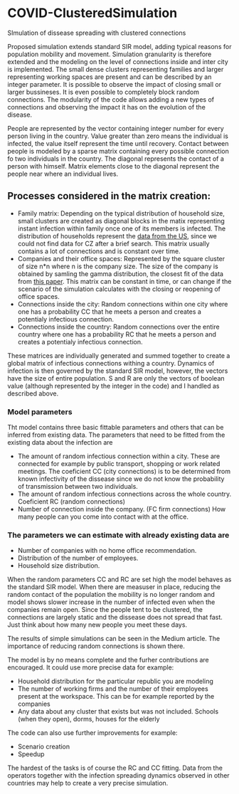 # COVID-ClusteredSimulation
SImulation of dissease spreading with clustered connections

Proposed simulation extends standard SIR model, adding typical reasons for population mobility and movement. 
Simulation granularity is therefore extended and the modeling on the level of connections inside and inter city is implemented.
The small dense clusters representing families and larger representing working spaces are present and can be described by an 
integer parameter. It is possible to observe the impact of closing small or larger bussineses. It is even possible to completely block random connections. The modularity of the code allows adding a new types of connections and observing the impact it has on the evolution of the disease.

People are represented by the vector containing integer number for every person living in the country. Value greater than zero means the individual is infected, the value itself represent the time until recovery. Contact between people is modeled by a sparse matrix containing every possible connection fo two individuals in the country. The diagonal represents the contact of a person with himself. Matrix elements close to the diagonal represent the people near where an individual lives. 

## Processes considered in the matrix creation:

* Family matrix: Depending on the typical distribution of household size, small clusters are created as diagonal blocks in the matix representing instant infection within family once one of its members is infected. The distribution of households represent the [data from the US](https://www.statista.com/statistics/242189/disitribution-of-households-in-the-us-by-household-size/), since we could not find data for CZ after a brief search. This matrix usually contains a lot of connections and is constant over time. 
* Companies and their office spaces: Represented by the square cluster of size n*n where n is the company size. The size of the company is obtained by samling the gamma distribution, the closest fit of the data from [this paper](http://aei.pitt.edu/36434/). This matrix can be constant in time, or can change if the scenario of the simulation calculates with the closing or reopening of office spaces.
* Connections inside the city: Random connections within one city where one has a probability CC that he meets a person and creates a potentialy infectious connection.
* Connections inside the country: Random connections over the entire country where one has a probability RC that he meets a person and creates a potentialy infectious connection.

These matrices are individually generated and summed together to create a global matrix of infectious connections withing a country. Dynamics of infection is then governed by the standard SIR model, however, the vectors have  the size of entire population. S and R are only the vectors of boolean value (although represented by the integer in the code) and I handled as described above. 

### Model parameters

Tht model contains three basic fittable parameters and others that can be inferred from existing data. The parameters that need to be fitted from the existing data about the infection are

* The amount of random infectious connection within a city. These are connected for example by public transport, shopping or work related meetings. The coeficient CC (city connections) is to be determined from known infectivity of the dissease since we do not know the probability of transmission between two individuals.
* The amount of random infectious connections across the whole country. Coeficient RC (random connections)
* Number of connection inside the company. (FC firm connections) How many people can you come into contact with at the office. 

### The parameters we can estimate with already existing data are

* Number of companies with no home office recommendation.
* Distribution of the number of employees.
* Household size distribution.
 
When the random parameters CC and RC are set high the model behaves as the standard SIR model. When there are measuser in place, reducing the random contact of the population the mobility is no longer random and model shows slower increase in the number of infected even when the companies remain open. Since the people tent to be clustered, the connections are largely static and the dissease does not spread that fast. Just think about how many new people you meet these days. 
 
The results of simple simulations can be seen in the Medium article. The importance of reducing random connections is shown there. 
 
The model is by no means complete and the furher contributions are encouraged. It could use more precise data for example:

* Household distribution for the particular republic you are modeling
* The number of working firms and the number of their employees present at the workspace. This can be for example reported by the companies
* Any data about any cluster that exists but was not included. Schools (when they open), dorms, houses for the elderly

The code can also use further improvements for example:
* Scenario creation
* Speedup 

The hardest of the tasks is of course the RC and CC fitting. Data from the operators together with the infection spreading dynamics observed in other countries may help to create a very precise simulation.

